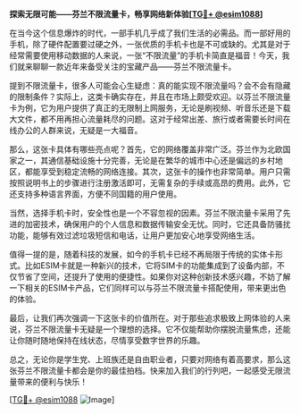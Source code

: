 **探索无限可能——芬兰不限流量卡，畅享网络新体验[[TG💪+ @esim1088](https://t.me/s/esim1088)]**

在当今这个信息爆炸的时代，一部手机几乎成了我们生活的必需品。而一部好用的手机，除了硬件配置要过硬之外，一张优质的手机卡也是不可或缺的。尤其是对于经常需要使用移动数据的人来说，一张“不限流量”的手机卡简直是福音！今天，我们就来聊聊一款近年来备受关注的宝藏产品——芬兰不限流量卡。

提到不限流量卡，很多人可能会心生疑虑：真的能实现不限流量吗？会不会有隐藏的限制条件？实际上，这类卡确实存在，并且在市场上颇受欢迎。以芬兰不限流量卡为例，它为用户提供了真正的无限制上网服务，无论是刷视频、听音乐还是下载大文件，都不用再担心流量耗尽的问题。这对于经常出差、旅行或者需要长时间在线办公的人群来说，无疑是一大福音。

那么，这张卡具体有哪些亮点呢？首先，它的网络覆盖非常广泛。芬兰作为北欧国家之一，其通信基础设施十分完善，无论是在繁华的城市中心还是偏远的乡村地区，都能享受到稳定流畅的网络连接。其次，这张卡的操作也非常简单。用户只需按照说明书上的步骤进行注册激活即可，无需复杂的手续或高昂的费用。此外，它还支持多种语言界面，方便不同国籍的用户使用。

当然，选择手机卡时，安全性也是一个不容忽视的因素。芬兰不限流量卡采用了先进的加密技术，确保用户的个人信息和数据传输安全无忧。同时，它还具备防骚扰功能，能够有效过滤垃圾短信和电话，让用户更加安心地享受网络生活。

值得一提的是，随着科技的发展，如今的手机卡已经不再局限于传统的实体卡形式。比如ESIM卡就是一种新兴的技术，它将SIM卡的功能集成到了设备内部，不仅节省了空间，还提升了使用的便捷性。如果你对这种创新技术感兴趣，不妨了解一下相关的ESIM卡产品，它们同样可以与芬兰不限流量卡搭配使用，带来更出色的体验。

最后，让我们再次强调一下这张卡的价值所在。对于那些追求极致上网体验的人来说，芬兰不限流量卡无疑是一个理想的选择。它不仅能帮助你摆脱流量焦虑，还能让你随时随地保持在线状态，尽情享受数字世界的乐趣。

总之，无论你是学生党、上班族还是自由职业者，只要对网络有着高要求，那么这张芬兰不限流量卡都会是你的最佳拍档。快来加入我们的行列吧，一起感受无限流量带来的便利与快乐！

[[TG💪+ @esim1088](https://t.me/s/esim1088) ![Image](https://i.postimg.cc/4NQfJmqS/Snipaste-2025-05-13-00-14-12.png)]